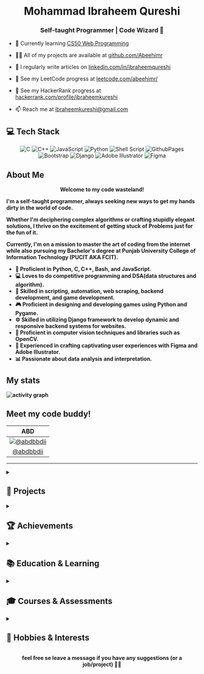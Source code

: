 <h1 align="center">Mohammad Ibraheem Qureshi</h1>
<h3 align="center">Self-taught Programmer | Code Wizard 🧙</h3>



- 🌱 Currently learning <a href="https://cs50.harvard.edu/web/2020/">CS50 Web Programming</a></p>

- 👨‍💻 All of my projects are available at <a href="https://github.com/Abeehimr">github.com/Abeehimr</a></p>

- 📝 I regularly write articles on <a href="https://www.linkedin.com/in/ibraheemqureshi">linkedin.com/in/ibraheemqureshi</a></p>

- 🔗 See my LeetCode progress at <a href="https://leetcode.com/abeehimr/">leetcode.com/abeehimr/</a></p>

- 🔗 See my HackerRank progress at <a href="https://www.hackerrank.com/profile/ibraheemkureshi">hackerrank.com/profile/ibraheemkureshi</a></p>

- 📫 Reach me at <a href="mailto:ibraheemkureshi@gmail.com">ibraheemkureshi@gmail.com</a></p>



## 💻 Tech Stack
<div align="center">

![C](https://img.shields.io/badge/c-%2300599C.svg?style=for-the-badge&logo=c&logoColor=white)
![C++](https://img.shields.io/badge/c++-%2300599C.svg?style=for-the-badge&logo=c%2B%2B&logoColor=white)
![JavaScript](https://img.shields.io/badge/javascript-%23323330.svg?style=for-the-badge&logo=javascript&logoColor=%23F7DF1E)
![Python](https://img.shields.io/badge/python-3670A0?style=for-the-badge&logo=python&logoColor=ffdd54)
![Shell Script](https://img.shields.io/badge/shell_script-%23121011.svg?style=for-the-badge&logo=gnu-bash&logoColor=white)
![GithubPages](https://img.shields.io/badge/github%20pages-121013?style=for-the-badge&logo=github&logoColor=white)
![Bootstrap](https://img.shields.io/badge/bootstrap-%238511FA.svg?style=for-the-badge&logo=bootstrap&logoColor=white)
![Django](https://img.shields.io/badge/django-%23092E20.svg?style=for-the-badge&logo=django&logoColor=white)
![Adobe Illustrator](https://img.shields.io/badge/adobe%20illustrator-%23FF9A00.svg?style=for-the-badge&logo=adobe%20illustrator&logoColor=white)
![Figma](https://img.shields.io/badge/figma-%23F24E1E.svg?style=for-the-badge&logo=figma&logoColor=white)

</div>

## About Me

<p align = "center"><b>Welcome to my code wasteland!</p>

I'm a self-taught programmer, always seeking new ways to get my hands dirty in the world of code.

Whether I'm deciphering complex algorithms or crafting stupidly elegant solutions, I thrive on the excitement of getting stuck of Problems just for the fun of it.

Currently, I'm on a mission to master the art of coding from the internet while also pursuing my Bachelor's degree at Punjab University College of Information Technology (PUCIT AKA FCIT).

- 🌟 Proficient in Python, C, C++, Bash, and JavaScript.
- 💻 Loves to do competitive programming and DSA(data structures and algorithm).
- 🚀 Skilled in scripting, automation, web scraping, backend development, and game development.
- 🎮 Proficient in designing and developing games using Python and Pygame.
- ⚙️ Skilled in utilizing Django framework to develop dynamic and responsive backend systems for websites.
- 📸 Proficient in computer vision techniques and libraries such as OpenCV.
- 🎨 Experienced in crafting captivating user experiences with Figma and Adobe Illustrator.
- 📊 Passionate about data analysis and interpretation.


## My stats

![activity graph](https://github-readme-activity-graph.vercel.app/graph?username=abeehimr&theme=github-dark&custom_title=This%20month%20activity%20on%20Github&hide_border=true&line=adbac7&color=adbac7)

## Meet my code buddy!

<div align = "center">

|ABD|
|:-:|
|[![@abdbbdii](https://github.com/abdbbdii.png?size=150)](https://github.com/abdbbdii)|
|[@abdbbdii](https://github.com/abdbbdii)|

</div>

***

<details>
  <summary><h2>🚀 Projects</h2></summary>

### Pygame Platformer Game
Designed and developed a platformer game implementing pixel-perfect collisions, animation integration, sprite manipulation, and adaptive difficulty scaling. Enriched with essential features such as user authentication, secure data storage, intuitive menu navigation, and a competitive scoreboard.

### ASCII Art Converter
Created scripts to transform images and live video streams into ASCII art, leveraging PIL and OpenCV libraries for processing and display.

### Tetris Game
Created A Python implementation of Tetris using Pygame, featuring standard gameplay mechanics, including falling tetrominoes, line clearing, and score tracking.

### 2D Fractal Engine
A Python 2D fractal engine utilizing Pygame, capable of generating and visualizing tree and triangle fractals in real-time, powered by recursive algorithms and Pygame's graphical capabilities.

### Wikipedia Clone
Developed Django-based Wikipedia clone as part of CS50W course. Includes features like word search, content editing, new content addition, random page display, and Markdown conversion.

### Web Scraper
Developed a Python web scraper (requests, BeautifulSoup) to automate extraction and storage of university admission test data in CSV format, optimizing data management.

### Interactive Tic-Tac-Toe Game with User Profiles
Designed and implemented a customizable Python-based Tic-Tac-Toe game featuring a menu system, user profile management, and score tracking. 

### DSA Implementation Project
Implemented wide range of data structures including linked lists, hash table, heaps, binary trees, and AVL trees, alongside algorithmic programs.

### Football Club Website
Designed and developed a visually engaging website for a football club using Figma, HTML, and CSS, featuring a seamless UI/UX design and interactive elements such as hidden easter eggs.

</details>
<details>
  <summary><h2>🏆 Achievements</h2></summary>

- 🏆 Position holder in ElectroCon 24: Logic Blitz
- 🏆 Top ranker in ITEC 24 CodeClash competition.
- 🏅 Finalist in BrainX Speed Programming competition.
- 🥈 2nd position in ECAT 2023 nationwide.
- 🥇 1st in Inter-Colleges Mathematical Contest.
- 🎖️ Distinctions in various academic and coding competitions.

</details>

<details>
  <summary><h2>📚 Education & Learning</h2></summary>

- 🎓 Bachelor of Science in Computer Science, Punjab University College of Information Technology (PUCIT), Lahore.
- 📚 Intermediate from Govt. Islamia College, Civil Lines, Lahore.
- 📖 Matriculation from Lahore Model School, Lahore.
</details>
<details>
  <summary><h2>🎓 Courses & Assessments</h2></summary>

- CS50’s Web Programming with Python and JavaScript
- Problem Solving (basic) by HackerRank
- Python (basic) by HackerRank
- CS50's Introduction to Programming with Python
- Microsoft Office Specialist
- JavaScript Fundamentals I & II by Grasshopper
- UI/UX Design by Great Learning Academy
- Python by Kaggle and SoloLearn

</details>
<details>
  <summary><h2>🎨 Hobbies & Interests</h2></summary>

- Competitive Programming
- Pencil Sketching
- Speed Cubing
- Photography
- Chess
- Non-Fiction Book Reading

</details>

<div align="center">
  <p><b>feel free se leave a message if you have any suggestions (or a job/project) 🚀✨</p>
</div>
